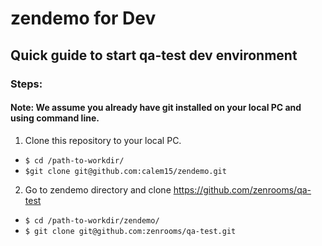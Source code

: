 # zendemo for Dev
## Quick guide to start qa-test dev environment
### Steps:
#### Note: We assume you already have git installed on your local PC and using command line.
1. Clone this repository to your local PC.
* `$ cd /path-to-workdir/`
* `$git clone git@github.com:calem15/zendemo.git`
2. Go to zendemo directory and clone https://github.com/zenrooms/qa-test 
* `$ cd /path-to-workdir/zendemo/`
* `$ git clone git@github.com:zenrooms/qa-test.git`
